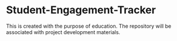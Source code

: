 # Student-Engagement-Tracker
This is created with the purpose of education. The repository will be associated with project development materials.
